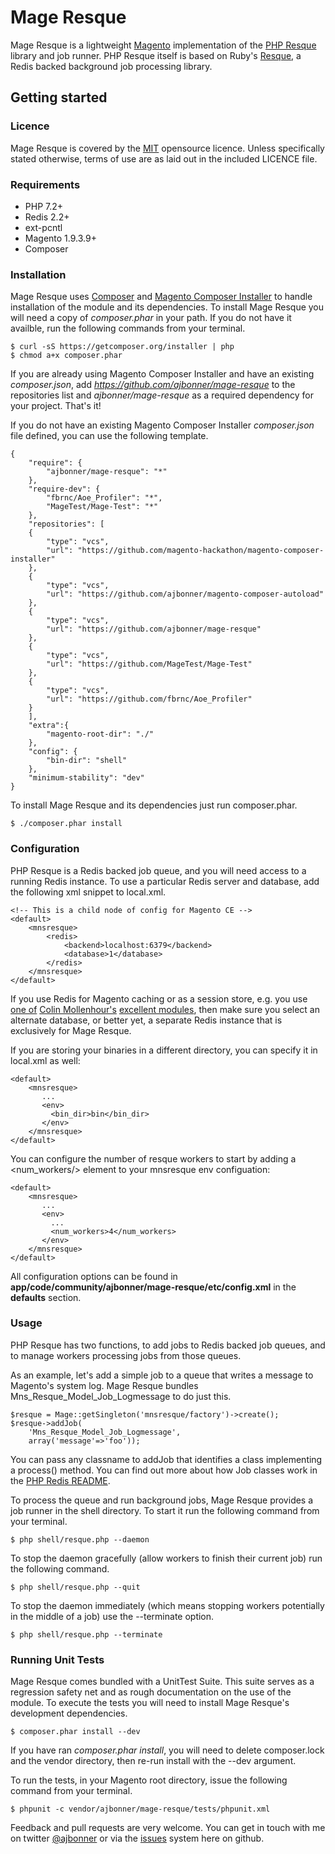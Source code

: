 # Mage Resque

Mage Resque is a lightweight [Magento](http://www.magentocommerce.com) implementation of the [PHP Resque](https://github.com/chrisboulton/php-resque/) library and job runner. PHP Resque itself is based on Ruby's [Resque](https://github.com/resque/resque), a Redis backed background job processing library.

## Getting started

### Licence
Mage Resque is covered by the [MIT](http://opensource.org/licenses/MIT) opensource licence. Unless specifically stated otherwise, terms of use are as laid out in the included LICENCE file.

### Requirements
- PHP 7.2+
- Redis 2.2+
- ext-pcntl
- Magento 1.9.3.9+
- Composer

### Installation
Mage Resque uses [Composer](http://getcomposer.org) and [Magento Composer Installer](https://github.com/magento-hackathon/magento-composer-installer) to handle installation of the module and its dependencies. To install Mage Resque you will need a copy of _composer.phar_ in your path. If you do not have it availble, run the following commands from your terminal.

    $ curl -sS https://getcomposer.org/installer | php
    $ chmod a+x composer.phar
    
If you are already using Magento Composer Installer and have an existing _composer.json_, add _https://github.com/ajbonner/mage-resque_ to the repositories list and _ajbonner/mage-resque_ as a required dependency for your project. That's it!

If you do not have an existing Magento Composer Installer _composer.json_ file defined, you can use the following template.

	{
	    "require": {
	        "ajbonner/mage-resque": "*"
	    },
	    "require-dev": {
	        "fbrnc/Aoe_Profiler": "*",
	        "MageTest/Mage-Test": "*"
	    },
	    "repositories": [
	    {
	        "type": "vcs",
	        "url": "https://github.com/magento-hackathon/magento-composer-installer"
	    },
	    {
	        "type": "vcs",
	        "url": "https://github.com/ajbonner/magento-composer-autoload"
	    },
	    {
	        "type": "vcs",
	        "url": "https://github.com/ajbonner/mage-resque"
	    },
	    {
	        "type": "vcs",
	        "url": "https://github.com/MageTest/Mage-Test"
	    },
	    {
	        "type": "vcs",
	        "url": "https://github.com/fbrnc/Aoe_Profiler"
	    }
	    ],
	    "extra":{
	        "magento-root-dir": "./"
	    },
	    "config": {
	        "bin-dir": "shell"
	    },
	    "minimum-stability": "dev"
	}
    
To install Mage Resque and its dependencies just run composer.phar.

    $ ./composer.phar install

### Configuration
PHP Resque is a Redis backed job queue, and you will need access to a running Redis instance. To use a particular Redis server and database, add the following xml snippet to local.xml.

    <!-- This is a child node of config for Magento CE -->
    <default>
        <mnsresque>
            <redis>
                <backend>localhost:6379</backend>
                <database>1</database>
            </redis>
        </mnsresque>
    </default>

If you use Redis for Magento caching or as a session store, e.g. you use [one of](https://github.com/colinmollenhour/Cm_Cache_Backend_Redis) [Colin Mollenhour's](https://twitter.com/colinmollenhour) [excellent modules](https://github.com/colinmollenhour/Cm_RedisSession), then make sure you select an alternate database, or better yet, a separate Redis instance that is exclusively for Mage Resque.

If you are storing your binaries in a different directory, you can specify it in local.xml as well:

    <default>
        <mnsresque>
           ...
           <env>
             <bin_dir>bin</bin_dir>
           </env>
        </mnsresque>
    </default>

You can configure the number of resque workers to start by adding a <num_workers/> element to your mnsresque env configuation:

    <default>
        <mnsresque>
           ...
           <env>
             ...
             <num_workers>4</num_workers>
           </env>
        </mnsresque>
    </default>
    
All configuration options can be found in __app/code/community/ajbonner/mage-resque/etc/config.xml__ in the **defaults** section.

### Usage
PHP Resque has two functions, to add jobs to Redis backed job queues, and to manage workers processing jobs from those queues.

As an example, let's add a simple job to a queue that writes a message to Magento's system log. Mage Resque bundles Mns_Resque_Model_Job_Logmessage to do just this.

    $resque = Mage::getSingleton('mnsresque/factory')->create();
    $resque->addJob(
    	'Mns_Resque_Model_Job_Logmessage',
    	array('message'=>'foo'));

You can pass any classname to addJob that identifies a class implementing a process() method. You can find out more about how Job classes work in the [PHP Redis README](https://github.com/chrisboulton/php-resque/blob/master/README.md).

To process the queue and run background jobs, Mage Resque provides a job runner in the shell directory. To start it run the following command from your terminal.

    $ php shell/resque.php --daemon
    
To stop the daemon gracefully (allow workers to finish their current job) run the following command.

    $ php shell/resque.php --quit
    
To stop the daemon immediately (which means stopping workers potentially in the middle of a job) use the --terminate option.

    $ php shell/resque.php --terminate
    
### Running Unit Tests
Mage Resque comes bundled with a UnitTest Suite. This suite serves as a regression safety net and as rough documentation on the use of the module. To execute the tests you will need to install Mage Resque's development dependencies. 

    $ composer.phar install --dev
   
If you have ran _composer.phar install_, you will need to delete composer.lock and the vendor directory, then re-run install with the --dev argument.
    
To run the tests, in your Magento root directory, issue the following command from your terminal.

    $ phpunit -c vendor/ajbonner/mage-resque/tests/phpunit.xml

Feedback and pull requests are very welcome. You can get in touch with me on twitter [@ajbonner](https://twitter.com/ajbonner) or via the [issues](https://github.com/ajbonner/mage-resque/issues) system here on github.
